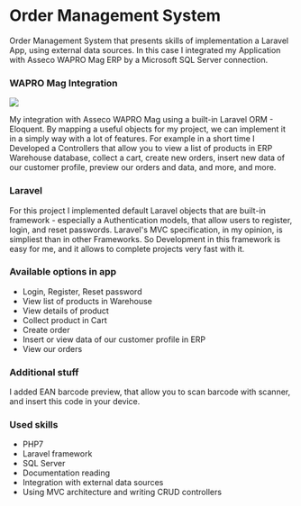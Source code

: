 # Order Management System

Order Management System that presents skills of implementation a Laravel App, using external data sources. In this case I integrated my Application with Asseco WAPRO Mag ERP by a Microsoft SQL Server connection.

### WAPRO Mag Integration
<img align="center" src="https://logos-net.pl/wp-content/uploads/2013/12/logo_wapro400x200.png" />

My integration with Asseco WAPRO Mag using a built-in Laravel ORM - Eloquent. By mapping a useful objects for my project, we can implement it in a simply way with a lot of features. For example in a short time I Developed a Controllers that allow you to view a list of products in ERP Warehouse database, collect a cart, create new orders, insert new data of our customer profile, preview our orders and data, and more, and more.

### Laravel

For this project I implemented default Laravel objects that are built-in framework - especially a Authentication models, that allow users to register, login, and reset passwords. Laravel's MVC specification, in my opinion, is simpliest than in other Frameworks. So Development in this framework is easy for me, and it allows to complete projects very fast with it.

### Available options in app

* Login, Register, Reset password
* View list of products in Warehouse
* View details of product
* Collect product in Cart
* Create order
* Insert or view data of our customer profile in ERP
* View our orders

### Additional stuff

I added EAN barcode preview, that allow you to scan barcode with scanner, and insert this code in your device.

### Used skills

* PHP7
* Laravel framework
* SQL Server
* Documentation reading
* Integration with external data sources
* Using MVC architecture and writing CRUD controllers
